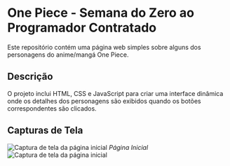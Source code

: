 # One Piece - Semana do Zero ao Programador Contratado
Este repositório contém uma página web simples sobre alguns dos personagens do anime/mangá One Piece. 

## Descrição
O projeto inclui HTML, CSS e JavaScript para criar uma interface dinâmica onde os detalhes dos personagens são exibidos quando os botões correspondentes são clicados.

## Capturas de Tela
![Captura de tela da página inicial](img/img.png)
*Página Inicial*
![Captura de tela da página inicial](img2/img.png)
